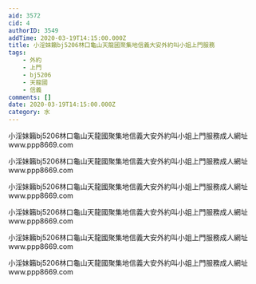 ```yaml
---
aid: 3572
cid: 4
authorID: 3549
addTime: 2020-03-19T14:15:00.000Z
title: 小淫妹籟bj5206林口龜山天龍國聚集地信義大安外約叫小姐上門服務
tags:
    - 外約
    - 上門
    - bj5206
    - 天龍國
    - 信義
comments: []
date: 2020-03-19T14:15:00.000Z
category: 水
---
```


小淫妹籟bj5206林口龜山天龍國聚集地信義大安外約叫小姐上門服務成人網址www.ppp8669.com

小淫妹籟bj5206林口龜山天龍國聚集地信義大安外約叫小姐上門服務成人網址www.ppp8669.com

小淫妹籟bj5206林口龜山天龍國聚集地信義大安外約叫小姐上門服務成人網址www.ppp8669.com

小淫妹籟bj5206林口龜山天龍國聚集地信義大安外約叫小姐上門服務成人網址www.ppp8669.com

小淫妹籟bj5206林口龜山天龍國聚集地信義大安外約叫小姐上門服務成人網址www.ppp8669.com

小淫妹籟bj5206林口龜山天龍國聚集地信義大安外約叫小姐上門服務成人網址www.ppp8669.com
